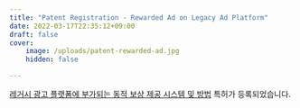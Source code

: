 ```yaml
---
title: "Patent Registration - Rewarded Ad on Legacy Ad Platform"
date: 2022-03-17T22:35:12+09:00
draft: false
cover:
    image: /uploads/patent-rewarded-ad.jpg
    hidden: false

---
```


[레거시 광고 플랫폼에 부가되는 동적 보상 제공 시스템 및 방법](/uploads/patent-rewarded-ad.pdf) 특허가 등록되었습니다.
